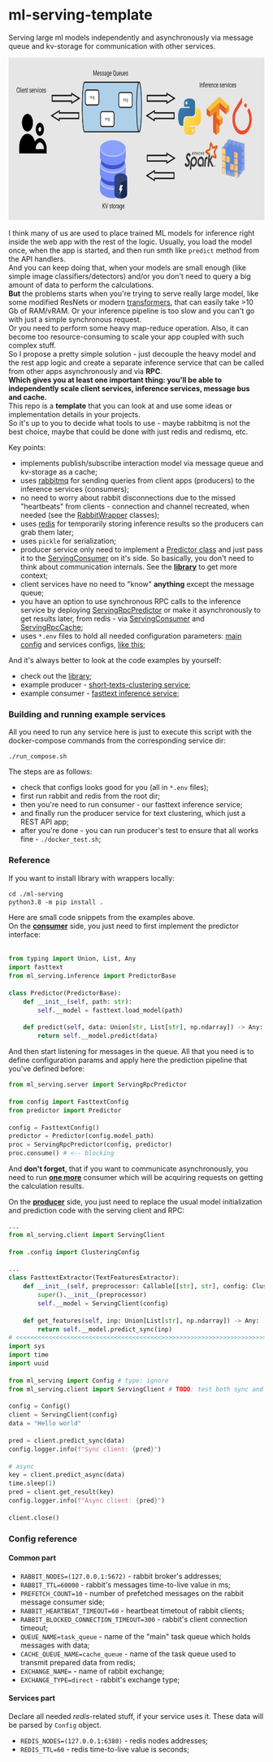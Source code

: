 # ml-serving-template  
Serving large ml models independently and asynchronously via message queue and kv-storage for communication with other services.  

<p align="center"> <img src="https://github.com/gasparian/ml-serving-template/blob/main/pics/logo5.jpg" height=320/> </p>  

I think many of us are used to place trained ML models for inference right inside the web app with the rest of the logic. Usually, you load the model once, when the app is started, and then run smth like `predict` method from the API handlers.  
And you can keep doing that, when your models are small enough (like simple image classifiers/detectors) and/or you don't need to query a big amount of data to perform the calculations.  
**But** the problems starts when you're trying to serve really large model, like some modified ResNets or modern [transformers](https://en.wikipedia.org/wiki/Transformer_(machine_learning_model)), that can easily take >10 Gb of RAM/vRAM. Or your inference pipeline is too slow and you can't go with just a simple synchronous request.  
Or you need to perform some heavy map-reduce operation. Also, it can become too resource-consuming to scale your app coupled with such complex stuff.  
So I propose a pretty simple solution - just decouple the heavy model and the rest app logic and create a separate inference service that can be called from other apps asynchronously and via **RPC**.  
**Which gives you at least one important thing: you'll be able to independently scale client services, inference services, message bus and cache.**  
This repo is a **template** that you can look at and use some ideas or implementation details in your projects.  
So it's up to you to decide what tools to use - maybe rabbitmq is not the best choice, maybe that could be done with just redis and redismq, etc.  

Key points:  
 - implements publish/subscribe interaction model via message queue and kv-storage as a cache;  
 - uses [rabbitmq](https://www.rabbitmq.com/) for sending queries from client apps (producers) to the inference services (consumers);  
 - no need to worry about rabbit disconnections due to the missed "heartbeats" from clients - connection and channel recreated, when needed (see the [RabbitWrapper](https://github.com/gasparian/ml-serving-template/blob/main/ml-serving/ml_serving/wrappers.py) classes);  
 - uses [redis](https://redis.io/) for temporarily storing inference results so the producers can grab them later;  
 - uses `pickle` for serialization;  
 - producer service only need to implement a [Predictor class](https://github.com/gasparian/ml-serving-template/blob/main/ml-serving/ml_serving/inference.py) and just pass it to the [ServingConsumer](https://github.com/gasparian/ml-serving-template/blob/main/ml-serving/ml_serving/server.py) on it's side. So basically, you don't need to think about communication internals. See the **[library](https://github.com/gasparian/ml-serving-template/blob/main/ml-serving/ml_serving)** to get more context;  
 - client services have no need to "know" **anything** except the message queue;  
 - you have an option to use synchronous RPC calls to the inference service by deploying [ServingRpcPredictor](https://github.com/gasparian/ml-serving-template/blob/main/ml-serving/ml_serving/server.py) or make it asynchronously to get results later, from redis - via [ServingConsumer](https://github.com/gasparian/ml-serving-template/blob/main/ml-serving/ml_serving/server.py) and [ServingRpcCache](https://github.com/gasparian/ml-serving-template/blob/main/ml-serving/ml_serving/server.py);  
 - uses `*.env` files to hold all needed configuration parameters: [main config](https://github.com/gasparian/ml-serving-template/blob/main/variables.env) and services configs, [like this](https://github.com/gasparian/ml-serving-template/blob/main/consumers/fasttext/variables.env);  
 
And it's always better to look at the code examples by yourself:  
 - check out the [library](https://github.com/gasparian/ml-serving-template/blob/main/ml-serving/ml-serving);  
 - example producer - [short-texts-clustering service](https://github.com/gasparian/ml-serving-template/blob/main/producers/short-texts-clustering);  
 - example consumer - [fasttext inference service](https://github.com/gasparian/ml-serving-template/blob/main/consumers/fasttext);  

### Building and running example services  

All you need to run any service here is just to execute this script with the docker-compose commands from the corresponding service dir:  
```
./run_compose.sh
```  
The steps are as follows:  
 - check that configs looks good for you (all in `*.env` files);  
 - first run rabbit and redis from the root dir;  
 - then you're need to run consumer - our fasttext inference service;  
 - and finally run the producer service for text clustering, which just a REST API app;  
 - after you're done - you can run producer's test to ensure that all works fine - `./docker_test.sh`;  

### Reference  

If you want to install library with wrappers locally:  
```
cd ./ml-serving
python3.8 -m pip install .
```  
Here are small code snippets from the examples above.  
On the [**consumer**](https://github.com/gasparian/ml-serving-template/blob/main/consumers/fasttext/src/predictor.py) side, you just need to first implement the predictor interface:  
```python

from typing import Union, List, Any
import fasttext
from ml_serving.inference import PredictorBase

class Predictor(PredictorBase):
    def __init__(self, path: str):
        self.__model = fasttext.load_model(path)

    def predict(self, data: Union[str, List[str], np.ndarray]) -> Any:
        return self.__model.predict(data)

```  
And then start listening for messages in the queue. All that you need is to define configuration params and apply here the prediction pipeline that you've defined before:  
```python
from ml_serving.server import ServingRpcPredictor

from config import FasttextConfig
from predictor import Predictor

config = FasttextConfig()
predictor = Predictor(config.model_path)
proc = ServingRpcPredictor(config, predictor)
proc.consume() # <-- blocking
```  

And **don't forget**, that if you want to communicate asynchronously, you need to run [**one more**](https://github.com/gasparian/ml-serving-template/blob/main/consumers/fasttext/supervisord.conf) consumer which will be acquiring requests on getting the calculation results.  

On the [**producer**](https://github.com/gasparian/ml-serving-template/blob/main/producers/short-texts-clustering/src/clustering/feature_extractors.py) side, you just need to replace the usual model initialization and prediction code with the serving client and RPC:  
```python
...
from ml_serving.client import ServingClient

from .config import ClusteringConfig

...
class FasttextExtractor(TextFeaturesExtractor):
    def __init__(self, preprocessor: Callable[[str], str], config: ClusteringConfig):
        super().__init__(preprocessor)
        self.__model = ServingClient(config)

    def get_features(self, inp: Union[List[str], np.ndarray]) -> Any:
        return self.__model.predict_sync(inp)
# <<<<<<<<<<<<<<<<<<<<<<<<<<<<<<<<<<<<<<<<>>>>>>>>>>>>>>>>>>>>>>>>>>>>>>>>>>>>>>>>
import sys
import time
import uuid

from ml_serving import Config # type: ignore
from ml_serving.client import ServingClient # TODO: test both sync and async clients

config = Config()
client = ServingClient(config)
data = "Hello world"

pred = client.predict_sync(data)
config.logger.info(f"Sync client: {pred}")

# async
key = client.predict_async(data)
time.sleep(1)
pred = client.get_result(key)
config.logger.info(f"Async client: {pred}")

client.close()
```  

### Config reference  
#### Common part  
 - `RABBIT_NODES=(127.0.0.1:5672)` - rabbit broker's addresses;  
 - `RABBIT_TTL=60000` - rabbit's messages time-to-live value in ms;  
 - `PREFETCH_COUNT=10` - number of prefetched messages on the rabbit message consumer side;  
 - `RABBIT_HEARTBEAT_TIMEOUT=60` - heartbeat timetout of rabbit clients;  
 - `RABBIT_BLOCKED_CONNECTION_TIMEOUT=300` - rabbit's client connection timeout;  
 - `QUEUE_NAME=task_queue` - name of the "main" task queue which holds messages with data;  
 - `CACHE_QUEUE_NAME=cache_queue` - name of the task queue used to transmit prepared data from redis;  
 - `EXCHANGE_NAME=` - name of rabbit exchange;  
 - `EXCHANGE_TYPE=direct` - rabbit's exchange type;  

#### Services part  
Declare all needed *redis*-related stuff, if your service uses it. These data will be parsed by `Config` object.  
 - `REDIS_NODES=(127.0.0.1:6380)` - redis nodes addresses;  
 - `REDIS_TTL=60` - redis time-to-live value is seconds;  
